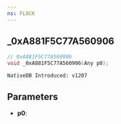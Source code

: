 ```yaml
---
ns: FLOCK
---
```

## _0xA881F5C77A560906

```c
// 0xA881F5C77A560906
void _0xA881F5C77A560906(Any p0);
```

```
NativeDB Introduced: v1207
```

## Parameters
* **p0**:
